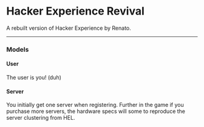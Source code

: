 # **Hacker Experience Revival**

A rebuilt version of Hacker Experience by Renato.

***

### **Models**

#### User
The user is you! (duh)

#### Server
You initially get one server when registering. Further in the game if you purchase more servers, the hardware specs will some to reproduce the server clustering from HEL.

